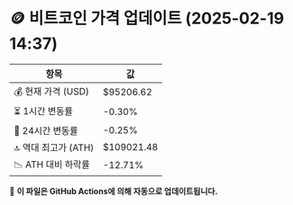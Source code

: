 # 🪙 비트코인 가격 업데이트 (2025-02-19 14:37)

| 항목                | 값 |
|--------------------|----------------|
| 💰 현재 가격 (USD) | $95206.62 |
| ⏳ 1시간 변동률    | -0.30% |
| 📆 24시간 변동률   | -0.25% |
| 🔝 역대 최고가 (ATH) | $109021.48 |
| 📉 ATH 대비 하락률 | -12.71% |

🔄 **이 파일은 GitHub Actions에 의해 자동으로 업데이트됩니다.**
